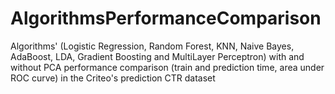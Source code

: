 # AlgorithmsPerformanceComparison
Algorithms' (Logistic Regression, Random Forest, KNN, Naive Bayes, AdaBoost, LDA, Gradient Boosting and MultiLayer Perceptron) with and without PCA performance comparison (train and prediction time, area under ROC curve) in the Criteo's prediction CTR dataset
